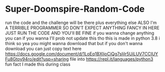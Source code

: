 # Super-Doomspire-Random-Code
run the code and the challenge will be there plus everything else
ALSO I'm A TERRIBLE PROGRAMMER SO DON'T EXPECT ANYTHING FANCY IN HERE JUST RUN THE CODE AND YOU'll BE FINE
if you wanna change anything you can if you wanna I'll prob not update this tho
this is made in python 3.8 i think so yea you might wanna download that
but if you don't wanna download you can just copy text here https://docs.google.com/document/d/1LoEq1BXljoCiQg7sIjlr5UiLUV7CCIUYFu8Gtoy94ro/edit?usp=sharing file into https://repl.it/languages/python3 fun fact I made this during class


